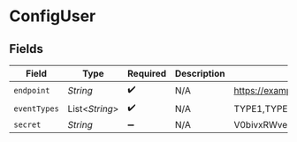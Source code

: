 # ConfigUser


## Fields

| Field                            | Type                             | Required                         | Description                      | Example                          |
| -------------------------------- | -------------------------------- | -------------------------------- | -------------------------------- | -------------------------------- |
| `endpoint`                       | *String*                         | :heavy_check_mark:               | N/A                              | https://example.com              |
| `eventTypes`                     | List<*String*>                   | :heavy_check_mark:               | N/A                              | TYPE1,TYPE2                      |
| `secret`                         | *String*                         | :heavy_minus_sign:               | N/A                              | V0bivxRWveaoz08afqjU6Ko/jwO0Cb+3 |